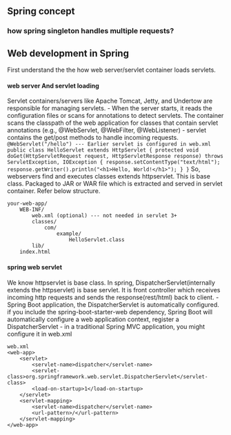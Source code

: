 ## Spring concept

### 

### how spring singleton handles multiple requests?


## Web development in Spring
First understand the the how web server/servlet container loads servlets.
#### web server And servlet loading
Servlet containers/servers like Apache Tomcat, Jetty, and Undertow are responsible for managing servlets. 
    - When the server starts, it reads the configuration files or scans for annotations to detect servlets. The container scans the classpath of the web application for classes that contain servlet annotations (e.g., @WebServlet, @WebFilter, @WebListener)
    - servlet contains the get/post methods to handle incoming requests.
    ```
@WebServlet("/hello") --- Earlier servlet is configured in web.xml
public class HelloServlet extends HttpServlet {
    protected void doGet(HttpServletRequest request, HttpServletResponse response) throws ServletException, IOException {
        response.setContentType("text/html");
        response.getWriter().println("<h1>Hello, World!</h1>");
    }
}
    ```
So, webservers find and executes classes extends httpservlet. This is base class.
Packaged to JAR or WAR file which is extracted and served in servlet container. Refer below structure.
```
your-web-app/
    WEB-INF/
        web.xml (optional) --- not needed in servlet 3+
        classes/
            com/
                example/
                    HelloServlet.class
        lib/
    index.html

```

#### spring web servlet
We know httpservlet is base class. 
In spring, DispatcherServlet(internally extends the httpservlet) is base servlet. It is front controller which receives incoming http requests and sends the response(rest/html) back to client.
    - Spring Boot application, the DispatcherServlet is automatically configured.  if you include the spring-boot-starter-web dependency, Spring Boot will automatically configure a web application context, register a DispatcherServlet
    - in a traditional Spring MVC application, you might configure it in web.xml
```
web.xml
<web-app>
    <servlet>
        <servlet-name>dispatcher</servlet-name>
        <servlet-class>org.springframework.web.servlet.DispatcherServlet</servlet-class>
        <load-on-startup>1</load-on-startup>
    </servlet>
    <servlet-mapping>
        <servlet-name>dispatcher</servlet-name>
        <url-pattern>/</url-pattern>
    </servlet-mapping>
</web-app>
```